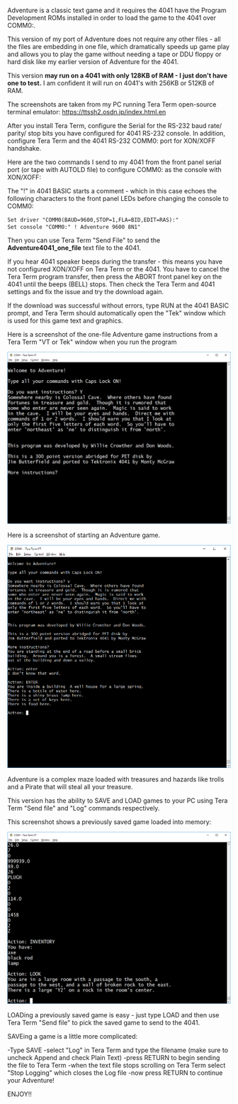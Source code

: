 Adventure is a classic text game and it requires the 4041 have the Program Development ROMs installed in order to load the game to the 4041 over COMM0:.

This version of my port of Adventure does not require any other files - all the files are embedding in one file, which dramatically speeds up game play and allows you to play the game without needing a tape or DDU floppy or hard disk like my earlier version of Adventure for the 4041.

This version **may run on a 4041 with only 128KB of RAM - I just don't have one to test.**  I am confident it will run on 4041's with 256KB or 512KB of RAM.

The screenshots are taken from my PC running Tera Term open-source terminal emulator:
https://ttssh2.osdn.jp/index.html.en

After you install Tera Term, configure the Serial for the RS-232 baud rate/ parity/ stop bits you have configured for 4041 RS-232 console.
In addition, configure Tera Term and the 4041 RS-232 COMM0: port for XON/XOFF handshake.

Here are the two commands I send to my 4041 from the front panel serial port (or tape with AUTOLD file) to configure COMM0: as the console with XON/XOFF:

The "!" in 4041 BASIC starts a comment - which in this case echoes the following characters to the front panel LEDs before changing the console to COMM0:
```
Set driver "COMM0(BAUD=9600,STOP=1,FLA=BID,EDIT=RAS):"
Set console "COMM0:" ! Adventure 9600 8N1"
```

Then you can use Tera Term "Send File" to send the **Adventure4041_one_file** text file to the 4041.  

If you hear 4041 speaker beeps during the transfer - this means you have not configured XON/XOFF on Tera Term or the 4041.  You have to cancel the Tera Term program transfer, then press the ABORT front panel key on the 4041 until the beeps (BELL) stops.  Then check the Tera Term and 4041 settings and fix the issue and try the download again.

If the download was successful without errors, type RUN at the 4041 BASIC prompt, and Tera Term should automatically open the "Tek" window which is used for this game text and graphics. 

Here is a screenshot of the one-file Adventure game instructions from a Tera Term "VT or Tek" window when you run the program

![Adventure Instructions](./Adventure%20instructions%20page%201.png)

Here is a screenshot of starting an Adventure game.

![Adventure game](./New%20Game.png)

Adventure is a complex maze loaded with treasures and hazards like trolls and a Pirate that will steal all your treasure.

This version has the ability to SAVE and LOAD games to your PC using Tera Term "Send file" and "Log" commands respectively.

This screenshot shows a previously saved game loaded into memory:

![Adventure Load game](./Adventure%20LOAD%20saved%20game.png)

LOADing a previously saved game is easy - just type LOAD and then use Tera Term "Send file" to pick the saved game to send to the 4041.

SAVEing a game is a little more complicated:

-Type SAVE
-select "Log" in Tera Term and type the filename (make sure to uncheck Append and check Plain Text)
-press RETURN to begin sending the file to Tera Term
-when the text file stops scrolling on Tera Term select "Stop Logging" which closes the Log file
-now press RETURN to continue your Adventure!

ENJOY!!

